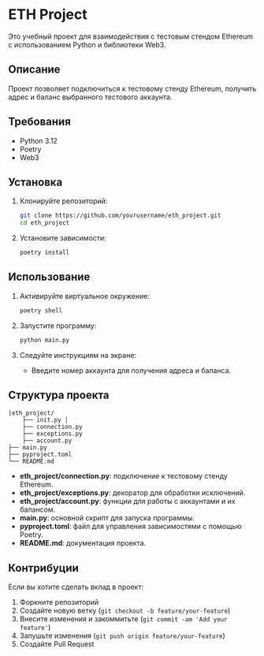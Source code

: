 # ETH Project

Это учебный проект для взаимодействия с тестовым стендом Ethereum с использованием Python и библиотеки Web3.

## Описание

Проект позволяет подключиться к тестовому стенду Ethereum, получить адрес и баланс выбранного тестового аккаунта.

## Требования

- Python 3.12
- Poetry
- Web3

## Установка

1. Клонируйте репозиторий:
    ```sh
    git clone https://github.com/yourusername/eth_project.git
    cd eth_project
    ```

2. Установите зависимости:
    ```sh
    poetry install
    ```

## Использование

1. Активируйте виртуальное окружение:
    ```sh
    poetry shell
    ```

2. Запустите программу:
    ```sh
    python main.py
    ```

3. Следуйте инструкциям на экране:
    - Введите номер аккаунта для получения адреса и баланса.

## Структура проекта
    |eth_project/
        ├── init.py │ 
        ├── connection.py 
        ├── exceptions.py 
        ├── account.py
    ├── main.py 
    ├── pyproject.toml 
    └── README.md


- **eth_project/connection.py**: подключение к тестовому стенду Ethereum.
- **eth_project/exceptions.py**: декоратор для обработки исключений.
- **eth_project/account.py**: функции для работы с аккаунтами и их балансом.
- **main.py**: основной скрипт для запуска программы.
- **pyproject.toml**: файл для управления зависимостями с помощью Poetry.
- **README.md**: документация проекта.

## Контрибуции

Если вы хотите сделать вклад в проект:
1. Форкните репозиторий
2. Создайте новую ветку (`git checkout -b feature/your-feature`)
3. Внесите изменения и закоммитьте (`git commit -am 'Add your feature'`)
4. Запушьте изменения (`git push origin feature/your-feature`)
5. Создайте Pull Request
